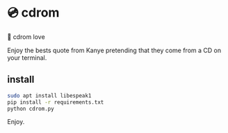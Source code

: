 # 💿 cdrom

🎵 cdrom love

Enjoy the bests quote from Kanye pretending that they come from a CD on your terminal.


## install

```bash
sudo apt install libespeak1
pip install -r requirements.txt
python cdrom.py
```

Enjoy.
